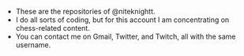 - These are the repositories of @niteknightt.
- I do all sorts of coding, but for this account I am concentrating on chess-related content.
- You can contact me on Gmail, Twitter, and Twitch, all with the same username.
